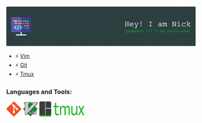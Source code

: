 ![Header](./img/github-nickgud-header-image.png)
<!---
- 👋 Hi, I’m @nickgud
- 👀 I’m interested in ...
- 🌱 I’m currently learning ...
- 💞️ I’m looking to collaborate on ...
- 📫 How to reach me ...
- 😄 Pronouns: ...
- ⚡ Fun fact: ...


nickgud/nickgud is a ✨ special ✨ repository because its `README.md` (this file) appears on your GitHub profile.
You can click the Preview link to take a look at your changes.
--->
[//]: # (<h3 align="left">Connect with me:</h3>)
[//]: # (<p align="left">)
[//]: # (<a href="your link" target="blank"><img align="center" src="https://cdn.jsdelivr.net/npm/simple-icons@3.0.1/icons/twitter.svg" alt="" height="30" width="40" /></a>)
[//]: # (<a href="your link" target="blank"><img align="center" src="https://cdn.jsdelivr.net/npm/simple-icons@3.0.1/icons/instagram.svg" alt="" height="30" width="40" /></a>)
[//]: # (</p>)
- ⚡ [Vim](vim/vim.md)
- ⚡ [Git](git/git.md)
- ⚡ [Tmux](git/tmux.md)
<h3 align="left">Languages and Tools:</h3>
<p align="left">
   <a href="https://git-scm.com/" target="_blank"><img src="./img/git-plain.svg" alt="git" width="40" height="40" /></a>
   <a href="https://www.vim.org/" target="_blank"><img src="./img/vim-original.svg" alt="vim" width="40" height="40" /></a>
   <a href="https://github.com/tmux/tmux" target="_blank"><img src="./img/tmux-logo-medium.png" alt="tmux" width="120" height="40" /></a>
   </p>

